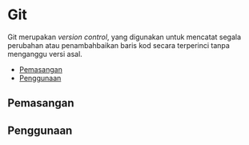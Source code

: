 # Git
Git merupakan *version control*, yang digunakan untuk mencatat segala perubahan atau penambahbaikan baris kod secara terperinci tanpa menganggu versi asal.

- [Pemasangan](##pemasangan)
- [Penggunaan](##penggunaan)

## Pemasangan



## Penggunaan
